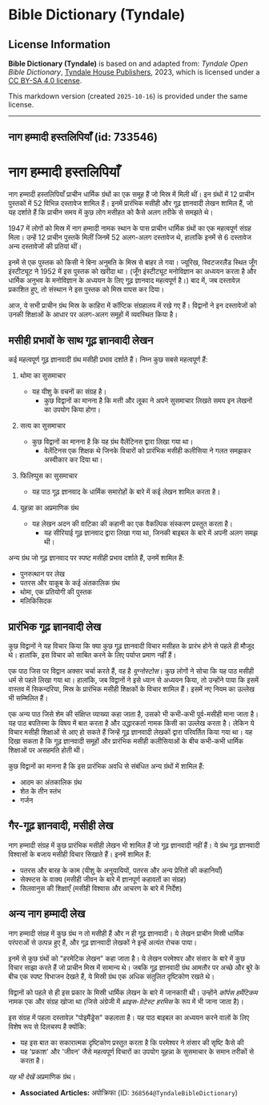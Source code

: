 # Bible Dictionary (Tyndale)

## License Information

**Bible Dictionary (Tyndale)** is based on and adapted from: _Tyndale Open Bible Dictionary_, [Tyndale House Publishers](https://tyndaleopenresources.com/), 2023, which is licensed under a [CC BY-SA 4.0 license](https://creativecommons.org/licenses/by-sa/4.0/legalcode.en).

This markdown version (created `2025-10-16`) is provided under the same license.



--------------------------------

## नाग हम्मादी हस्तलिपियाँ (id: 733546)

नाग हम्मादी हस्तलिपियाँ
=======================

नाग हम्मादी हस्तलिपियाँ प्राचीन धार्मिक ग्रंथों का एक समूह हैं जो मिस्र में मिली थीं। इन ग्रंथों में 12 प्राचीन पुस्तकों में 52 विभिन्न दस्तावेज शामिल हैं। इनमें प्रारंभिक मसीही और गूढ़ ज्ञानवादी लेखन शामिल हैं, जो यह दर्शाते हैं कि प्राचीन समय में कुछ लोग मसीहत को कैसे अलग तरीके से समझते थे।

1947 में लोगों को मिस्र में नाग हम्मादी नामक स्थान के पास प्राचीन धार्मिक ग्रंथों का एक महत्वपूर्ण संग्रह मिला। उन्हें 12 प्राचीन पुस्तकें मिलीं जिनमें 52 अलग\-अलग दस्तावेज थे, हालांकि इनमें से 6 दस्तावेज अन्य दस्तावेजों की प्रतियां थीं।

इनमें से एक पुस्तक को किसी ने बिना अनुमति के मिस्र से बाहर ले गया। ज्यूरिख, स्विटजरलैंड स्थित जूँग इंस्टीट्यूट ने 1952 में इस पुस्तक को खरीदा था। (जूँग इंस्टीट्यूट मनोविज्ञान का अध्ययन करता है और धार्मिक अनुभव के मनोविज्ञान के अध्ययन के लिए गूढ़ ज्ञानवाद महत्वपूर्ण है।) बाद में, जब दस्तावेज़ प्रकाशित हुए, तो संस्थान ने इस पुस्तक को मिस्र वापस कर दिया।

आज, ये सभी प्राचीन ग्रंथ मिस्र के काहिरा में कॉप्टिक संग्रहालय में रखे गए हैं। विद्वानों ने इन दस्तावेजों को उनकी शिक्षाओं के आधार पर अलग\-अलग समूहों में व्यवस्थित किया है।

मसीही प्रभावों के साथ गूढ़ ज्ञानवादी लेखन
-----------------------------------------

कई महत्वपूर्ण गूढ़ ज्ञानवादी ग्रंथ मसीही प्रभाव दर्शाते हैं। निम्न कुछ सबसे महत्वपूर्ण हैं:

1. थोमा का सुसमाचार

    * यह यीशु के वचनों का संग्रह है।
        * कुछ विद्वानों का मानना है कि मत्ती और लूका ने अपने सुसमाचार लिखते समय इन लेखनों का उपयोग किया होगा।
2. सत्य का सुसमाचार

    * कुछ विद्वानों का मानना है कि यह ग्रंथ वैलेंटिनस द्वारा लिखा गया था।
        * वेलेंटिनस एक शिक्षक थे जिनके विचारों को प्रारंभिक मसीही कलीसिया ने गलत समझकर अस्वीकार कर दिया था।
3. फिलिप्पुस का सुसमाचार

    * यह पाठ गूढ़ ज्ञानवाद के धार्मिक समारोहों के बारे में कई लेखन शामिल करता है।
4. यूहन्ना का अप्रमाणिक ग्रंथ

    * यह लेखन अदन की वाटिका की कहानी का एक वैकल्पिक संस्करण प्रस्तुत करता है।
        * यह सीरियाई गूढ़ ज्ञानवाद द्वारा लिखा गया था, जिनकी बाइबल के बारे में अपनी अलग समझ थी।

अन्य ग्रंथ जो गूढ़ ज्ञानवाद पर स्पष्ट मसीही प्रभाव दर्शाते हैं, उनमें शामिल हैं:

* पुनरुत्थान पर लेख
* पतरस और याकूब के कई अंतकालिक ग्रंथ
* थोमा, एक प्रतियोगी की पुस्तक
* मलिकिसिदक

प्रारंभिक गूढ़ ज्ञानवादी लेख
----------------------------

कुछ विद्वानों ने यह विचार किया कि क्या कुछ गूढ़ ज्ञानवादी विचार मसीहत के प्रारंभ होने से पहले ही मौजूद थे। हालांकि, इस विचार को साबित करने के लिए पर्याप्त प्रमाण नहीं हैं।

एक पाठ जिस पर विद्वान अक्सर चर्चा करते हैं, वह है *यूग्नोस्टोस*। कुछ लोगों ने सोचा कि यह पाठ मसीही धर्म से पहले लिखा गया था। हालांकि, जब विद्वानों ने इसे ध्यान से अध्ययन किया, तो उन्होंने पाया कि इसमें वास्तव में सिकन्दरिया, मिस्र के प्रारंभिक मसीही शिक्षकों के विचार शामिल हैं। इसमें नए नियम का उल्लेख भी सम्मिलित हैं।

एक अन्य पाठ जिसे शेम की संक्षिप्त व्याख्या कहा जाता है, उसको भी कभी\-कभी पूर्व\-मसीही माना जाता है। यह पाठ बपतिस्मा के विषय में बात करता है और उद्धारकर्ता नामक किसी का उल्लेख करता है। लेकिन ये विचार मसीही शिक्षाओं से आए हो सकते हैं जिन्हें गूढ़ ज्ञानवादी लेखकों द्वारा परिवर्तित किया गया था। यह दिखा सकता है कि गूढ़ ज्ञानवादी समूहों और प्रारंभिक मसीही कलीसियाओं के बीच कभी\-कभी धार्मिक शिक्षाओं पर असहमति होती थी।

कुछ विद्वानों का मानना है कि इस प्रारंभिक अवधि से संबंधित अन्य ग्रंथों में शामिल हैं:

* आदम का अंतकालिक ग्रंथ
* शेत के तीन स्तंभ
* गर्जन

गैर\-गूढ़ ज्ञानवादी, मसीही लेख
------------------------------

नाग हम्मादी संग्रह में कुछ प्रारंभिक मसीही लेखन भी शामिल हैं जो गूढ़ ज्ञानवादी नहीं हैं। ये ग्रंथ गूढ़ ज्ञानवादी विश्वासों के बजाय मसीही विचार सिखाते हैं। इनमें शामिल हैं:

* पतरस और बारह के काम (यीशु के अनुयायियों, पतरस और अन्य प्रेरितों की कहानियाँ)
* सेक्स्टस के वाक्य (मसीही जीवन के बारे में ज्ञानपूर्ण कहावतों का संग्रह)
* सिलवानुस की शिक्षाएँ (मसीही विश्वास और आचरण के बारे में निर्देश)

अन्य नाग हम्मादी लेख
--------------------

नाग हम्मादी संग्रह में कुछ ग्रंथ न तो मसीही हैं और न ही गूढ़ ज्ञानवादी। ये लेखन प्राचीन मिस्री धार्मिक परंपराओं से उत्पन्न हुए हैं, और गूढ़ ज्ञानवादी लेखकों ने इन्हें अत्यंत रोचक पाया।

इनमें से कुछ ग्रंथों को "हरमेटिक लेखन" कहा जाता है। ये लेखन परमेश्वर और संसार के बारे में कुछ विचार साझा करते हैं जो प्राचीन मिस्र में सामान्य थे। जबकि गूढ़ ज्ञानवादी ग्रंथ आमतौर पर अच्छे और बुरे के बीच एक स्पष्ट विभाजन देखते हैं, ये मिस्री ग्रंथ एक अधिक संतुलित दृष्टिकोण रखते थे।

विद्वानों को पहले से ही इस प्रकार के मिस्री धार्मिक लेखन के बारे में जानकारी थी। उन्होंने *कॉर्पस हर्मेटिकम* नामक एक और संग्रह खोजा था (जिसे अंग्रेजी में *थ्राइस\-ग्रेटेस्ट हरमिस* के रूप में भी जाना जाता है)।

इस संग्रह में पहला दस्तावेज़ "पोइमैंड्रेस" कहलाता है। यह पाठ बाइबल का अध्ययन करने वालों के लिए विशेष रूप से दिलचस्प है क्योंकि:

* यह इस बात का सकारात्मक दृष्टिकोण प्रस्तुत करता है कि परमेश्वर ने संसार की सृष्टि कैसे की
* यह 'प्रकाश' और 'जीवन' जैसे महत्वपूर्ण विचारों का उपयोग यूहन्ना के सुसमाचार के समान तरीकों से करता है।

*यह भी देखें* अप्रमाणिक ग्रंथ।

* **Associated Articles:** अपोक्रिफा (ID: `368564@TyndaleBibleDictionary`)

